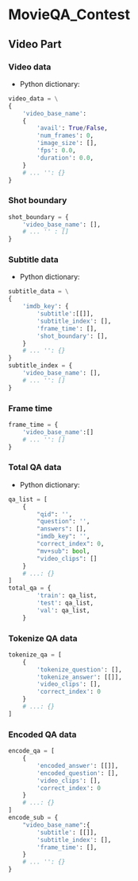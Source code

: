 # MovieQA_Contest

## Video Part

### Video data
* Python dictionary:
```python
video_data = \
{
    'video_base_name': 
    {
        'avail': True/False,
        'num_frames': 0,
        'image_size': [],
        'fps': 0.0,
        'duration': 0.0,
    }
    # ... '': {}
}
```
### Shot boundary
```python
shot_boundary = {
    'video_base_name': [],
    # ... '' : []
}
```
### Subtitle data
* Python dictionary:
```python
subtitle_data = \
{
    'imdb_key': {
        'subtitle':[[]],
        'subtitle_index': [],
        'frame_time': [],
        'shot_boundary': [],
    }
    # ... '': {}
}
subtitle_index = {
    'video_base_name': [],
    # ... '': []
}
```
### Frame time
```python
frame_time = {
    'video_base_name':[]
    # ... '': []
}
```
### Total QA data
* Python dictionary:
```python
qa_list = [
    {
        "qid": '',
        "question": '',
        "answers": [],
        "imdb_key": '',
        "correct_index": 0,
        "mv+sub": bool,
        "video_clips": []
    }
    # ...: {}
]
total_qa = {
        'train': qa_list,
        'test': qa_list,
        'val': qa_list,
    }
```
### Tokenize QA data
```python
tokenize_qa = [
    {
        'tokenize_question': [],
        'tokenize_answer': [[]],
        'video_clips': [],
        'correct_index': 0
    }
    # ...: {}
]
```
### Encoded QA data 
```python
encode_qa = [
    {
        'encoded_answer': [[]],
        'encoded_question': [],
        'video_clips': [],
        'correct_index': 0
    }
    # ...: {}
]
encode_sub = {
    "video_base_name":{
        'subtitle': [[]],
        'subtitle_index': [],
        'frame_time': [],
    }
    # ... '': {}
}
```

### 



